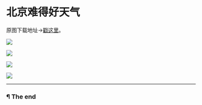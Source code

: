 # 北京难得好天气

原图下载地址->[戳这里](http://pan.baidu.com/s/1gdtRHS3)。

![](https://raw.githubusercontent.com/d0u9/blog/master/pics/2015-B/2015-08-19/Image00001.jpg)

![](https://raw.githubusercontent.com/d0u9/blog/master/pics/2015-B/2015-08-19/Image00002.jpg)

![](http://7xis48.com1.z0.glb.clouddn.com/wp/album/2015-06-11-yunhou/Image00003.jpg)

![](http://7xis48.com1.z0.glb.clouddn.com/wp/album/2015-06-11-yunhou/Image00004.jpg)

---

### ¶ The end
